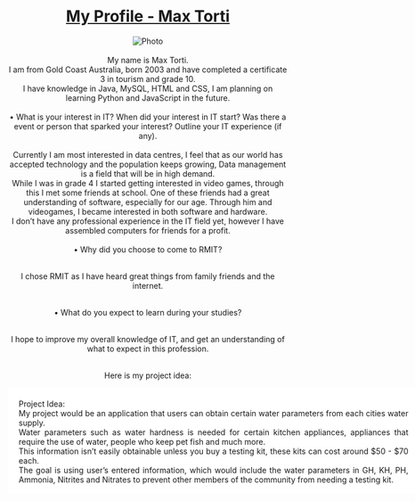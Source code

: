 <head>
    <meta charset="UTF-8">
    <meta http-equiv="X-UA-Compatible" content="IE=edge">
      <style>
      div.projectIdea {
        background-color: #ffffff;
        width: 700px;
        height: 150px;
        overflow: auto;
        text-align: justify;
        padding: 20px;
      }
  </style>
  </head>
  <body>
    <div class="wrapper">
      <header>
        <h1><a href="{{ "/" }}">My Profile - Max Torti</a></h1>
        <img src="https://user-images.githubusercontent.com/70696652/93361356-1f254b80-f888-11ea-9a5b-36b90355d2bc.jpg" alt="Photo" />

<div class="text">
<br>My name is Max Torti. <br> I am from Gold Coast Australia, born 2003 and have completed a certificate 3 in tourism and grade 10.
<br>I have knowledge in Java, MySQL, HTML and CSS, I am planning on learning Python and JavaScript in the future.<br> 
<br>
• What is your interest in IT? When did your interest in IT start? Was there a event or person that sparked your interest? Outline your IT experience (if any).<br> 
<br>Currently I am most interested in data centres, I feel that as our world has accepted technology and the population keeps growing, Data management is a field that will be in high demand.<br>
While I was in grade 4 I started getting interested in video games, through this I met some friends at school. One of these friends had a great understanding of software, especially for our age. Through him and videogames, I became interested in both software and hardware.<br>
I don’t have any professional experience in the IT field yet, however I have assembled computers for friends for a profit.
<br>
<br>• Why did you choose to come to RMIT? <br>

<br>I chose RMIT as I have heard great things from family friends and the internet.<br>

<br>• What do you expect to learn during your studies?<br>

<br>I hope to improve my overall knowledge of IT, and get an understanding of what to expect in this profession.

<br>Here is my project idea:
</div>
<div class="projectIdea">
    Project Idea:
<br>My project would be an application that users can obtain certain water parameters from each cities water supply. 
<br>Water parameters such as water hardness is needed for certain kitchen appliances, appliances that require the use of water, people who keep pet fish and much more. 
    <br>This information isn’t easily obtainable unless you buy a testing kit, these kits can cost around $50 - $70 each. 
<br>The goal is using user’s entered information, which would include the water parameters in GH, KH, PH, Ammonia, Nitrites and Nitrates to prevent other members of the community from needing a testing kit.<br>
<br>
<br>My motivation for creating this application is due to me owning fish, I have recently gotten into the hobby and while researching I noticed a lack of data. 
<br>Water parameters are very important when keeping fish, each fish require specific parameters. I was searching online as I was hoping to avoid buying a test kit, as testing kits are upwards of $50, however I wasn’t able to find any information regarding Gold Coast’s tap water parameters.
<br>When I realized that there was very little to no information online about Australia’s average water parameters from the tap, I decided I would make an application on it to help inform other members of the public and tap into this massive market.<br>
<br>
<br>The application will be called “Water Near You”, the aim of this application is to provide information to people about the water parameters in cities near them.
<br>“Water Near You” will use data supplied by users initially, as obtaining the data myself is unfeasible. The main source of data in the beginning will be users using their own test kits, users will enter what city they live in and various water parameters derived from the water from their tap. 
<br>Initially a lot of tests will need to be conducted to gain sufficient data, once this data is entered into the application the mean will be calculated and presented to the user.
<br>Using the mean of all of the data isn’t completely accurate, however it will provide a solid estimate for people on tap water (tank or well water are not applicable).
“Water Near You” will be both an application for mobile phones and a website, to help reach as many users as possible. Due to my knowledge of mobile phone application creation being zero, I feel this may be a drawback.
<br>The end goal for this application is to make water data easily obtainable for everyone, this data is important for multiple reasons such as plumbing issues, health issues and pet related issues.
<br>Other then simply providing the parameters, there will be an FAQ (frequently asked questions) tab.
<br>In the FAQ tab there will be many posts answering common questions surrounding water parameters, such as “How can someone lower the acidity of water”.
<br>Due to the lack of preexisting data, a challenge will be obtaining relevant data. This is problem when the applications entire concept is to limit the need of a test kit, and in the beginning, I will be calling on users to submit data from their used test kits, kind of hypocritical. However, test kits will be needed to create the basis of the program, once enough data has been supplied the number of tests can be heavily reduced, until there is a change in users cities water processing, storing or distributing methods.<br>
<br>

<br>The tools needed to create “Water Near You” are as follows:
<br>•	Java
<br>•	Swift – possibly
<br>•	HTML
<br>•	CSS
<br>•	MySQL
<br>•	Water parameter test kits<br>
<br>I intend “Water Near You” to be both a mobile phone app and a website, I will mainly focus on Android phones rather then apple. For android development I will use Java, if an ios variant is to be developed it will be made using Swift.
<br>For the website development simple HTML and CSS will be used, I could possibly incorporate some features using Java.
<br>Due to “Water Near You” relying almost entirely on a mass of data, a database will be needed. The database create for the application will be made using MySQL.
<br>I personally can run some tests in my surrounding area, that being Gold Coast. I can run these tests using simple test strips.


<br>The skills required for “Water Near You” consist mainly of programming. 
<br>Due to the applications intended platforms being both mobile phones and a website, knowledge in multiple languages such as Java, Swift, MySQL, HTML and CSS will be required.
<br>I believe this project is completely achievable, the foreseeable problem would be using the programming language Swift.
<br>No special hardware would be needed, however, custom coded programs will be needed for the website and mobile phone app.
<br>Due to the database that would be needed having the potential to get really large, it may be a challenge to maintain it.
<br>Other skills needed include social networking, to make this project reach its potential it needs a following of users.<br>

<br>
<br>The desired outcome from this project is to make an application that can greatly help inform members of the population. 
<br>This application will hopefully fill the whole of missing data, data in which can be applicable to many different appliances, causes and hobbies.
<br>With this project I hope to limit the need of water test kits, which can fetch a high price. While this can help many, it is also crucial in massive markets such as fish keeping, making it potentially profitable.
<br>Overall I believe that this project can help a lot of people, due to the lack of data that can be found surrounding the water parameters of Australian cities.


    </div>
      <footer>
        <p>This project is maintained by <a href="{{ site.github.owner_url }}">{{ site.github.owner_name }}</a></p>
        <p><small>Hosted on GitHub Pages &mdash; Theme by <a href="https://github.com/orderedlist">orderedlist</a></small></p>
      </footer>


